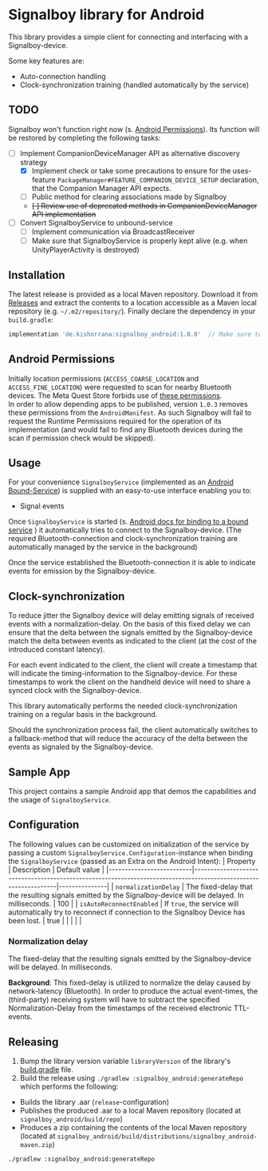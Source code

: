 # Signalboy library for Android
This library provides a simple client for connecting and interfacing with a Signalboy-device.

Some key features are:
* Auto-connection handling
* Clock-synchronization training (handled automatically by the service)

## TODO
Signalboy won't function right now (s. [Android Permissions](#android-permissions)). Its function
will be restored by completing the following tasks:
- [ ] Implement CompanionDeviceManager API as alternative discovery strategy
  - [x] Implement check or take some precautions to ensure for the 
    uses-feature `PackageManager#FEATURE_COMPANION_DEVICE_SETUP` declaration, that 
    the Companion Manager API expects.
  - [ ] Public method for clearing associations made by Signalboy
  - ~~[ ] Review use of deprecated methods in CompanionDeviceManager API implementation~~
- [ ] Convert SignalboyService to unbound-service
  - [ ] Implement communication via BroadcastReceiver
  - [ ] Make sure that SignalboyService is properly kept alive (e.g. when UnityPlayerActivity is destroyed)

## Installation
The latest release is provided as a local Maven repository. Download it from [Releases](https://github.com/kshrana/signalboy-android/releases/latest) and extract the contents to a location accessible as a Maven local repository (e.g. `~/.m2/repository/`). Finally declare the dependency in your `build.gradle`:
```groovy
implementation 'de.kishorrana:signalboy_android:1.0.0'  // Make sure to reference the latest release.
```

## Android Permissions
Initially location permissions (`ACCESS_COARSE_LOCATION` and `ACCESS_FINE_LOCATION`)
were requested to scan for nearby Bluetooth devices. The Meta Quest Store forbids use of
[these permissions](https://developer.oculus.com/resources/vrc-quest-security-2/#prohibited-android-permissions).  
In order to allow depending apps to be published, version `1.0.3` removes these permissions
from the `AndroidManifest`. As such Signalboy will fail to request the Runtime Permissions
required for the operation of its implementation (and would fail to find any Bluetooth devices
during the scan if permission check would be skipped).

## Usage
For your convenience `SignalboyService` (implemented as an
[Android Bound-Service](https://developer.android.com/guide/components/bound-services))
is supplied with an easy-to-use interface enabling you to:
* Signal events

Once `SignalboyService` is started (s. 
[Android docs for binding to a
bound service](https://developer.android.com/guide/components/bound-services#Binding)
) it automatically tries to connect to the Signalboy-device. (The required Bluetooth-connection and 
clock-synchronization training are automatically managed by the service in the background)

Once the service established the Bluetooth-connection it is able to indicate events for emission
by the Signalboy-device.

## Clock-synchronization
To reduce jitter the Signalboy device will delay emitting signals of received events with a
normalization-delay. On the basis of this fixed delay we can ensure that the delta between the
signals emitted by the Signalboy-device match the delta between events as indicated to the
client (at the cost of the introduced constant latency).

For each event indicated to the client, the client will create a timestamp that will indicate the
timing-information to the Signalboy-device. For these timestamps to work the client on the 
handheld device will need to share a synced clock with the Signalboy-device.

This library automatically performs the needed clock-synchronization training on a regular basis
in the background.

Should the synchronization process fail, the client automatically switches to a fallback-method
that will reduce the accuracy of the delta between the events as signaled by the Signalboy-device.

## Sample App
This project contains a sample Android app that demos the capabilities and the usage of
`SignalboyService`.

## Configuration
The following values can be customized on initialization of the service by passing a custom
`SignalboyService.Configuration`-instance when binding the `SignalboyService` (passed as an Extra
on the Android Intent):
| Property                 | Description                                                                                                     | Default value |
|--------------------------|-----------------------------------------------------------------------------------------------------------------|---------------|
|   `normalizationDelay`   | The fixed-delay that the resulting signals emitted by the Signalboy-device will be delayed. In milliseconds.    | 100           |
| `isAutoReconnectEnabled` | If `true`, the service will automatically try to reconnect if connection to the Signalboy Device has been lost. | true          |
|                          |                                                                                                                 |               |


### Normalization delay
The fixed-delay that the resulting signals emitted by the Signalboy-device will be delayed. In milliseconds.

**Background**: This fixed-delay is utilized to normalize the delay caused by 
network-latency (Bluetooth). In order to produce the actual event-times, the (third-party) receiving
system will have to subtract the specified Normalization-Delay from the timestamps of the received
electronic TTL-events.

## Releasing
1. Bump the library version variable `libraryVersion` of the library's [build.gradle](./signalboy_android/build.gradle) file.
2. Build the release using `./gradlew :signalboy_android:generateRepo` which performs the following:
  * Builds the library .aar (`release`-configuration)
  * Publishes the produced .aar to a local Maven repository (located at `signalboy_android/build/repo`)
  * Produces a zip containing the contents of the local Maven repository (located at `signalboy_android/build/distributions/signalboy_android-maven.zip`)

```bash
./gradlew :signalboy_android:generateRepo
```
